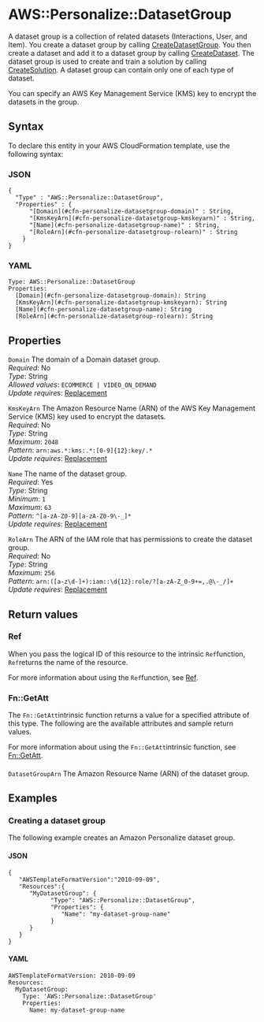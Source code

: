 # AWS::Personalize::DatasetGroup<a name="aws-resource-personalize-datasetgroup"></a>

A dataset group is a collection of related datasets \(Interactions, User, and Item\)\. You create a dataset group by calling [CreateDatasetGroup](https://docs.aws.amazon.com/personalize/latest/dg/API_CreateDatasetGroup.html)\. You then create a dataset and add it to a dataset group by calling [CreateDataset](https://docs.aws.amazon.com/personalize/latest/dg/API_CreateDataset.html)\. The dataset group is used to create and train a solution by calling [CreateSolution](https://docs.aws.amazon.com/personalize/latest/dg/API_CreateSolution.html)\. A dataset group can contain only one of each type of dataset\.

You can specify an AWS Key Management Service \(KMS\) key to encrypt the datasets in the group\.

## Syntax<a name="aws-resource-personalize-datasetgroup-syntax"></a>

To declare this entity in your AWS CloudFormation template, use the following syntax:

### JSON<a name="aws-resource-personalize-datasetgroup-syntax.json"></a>

```
{
  "Type" : "AWS::Personalize::DatasetGroup",
  "Properties" : {
      "[Domain](#cfn-personalize-datasetgroup-domain)" : String,
      "[KmsKeyArn](#cfn-personalize-datasetgroup-kmskeyarn)" : String,
      "[Name](#cfn-personalize-datasetgroup-name)" : String,
      "[RoleArn](#cfn-personalize-datasetgroup-rolearn)" : String
    }
}
```

### YAML<a name="aws-resource-personalize-datasetgroup-syntax.yaml"></a>

```
Type: AWS::Personalize::DatasetGroup
Properties: 
  [Domain](#cfn-personalize-datasetgroup-domain): String
  [KmsKeyArn](#cfn-personalize-datasetgroup-kmskeyarn): String
  [Name](#cfn-personalize-datasetgroup-name): String
  [RoleArn](#cfn-personalize-datasetgroup-rolearn): String
```

## Properties<a name="aws-resource-personalize-datasetgroup-properties"></a>

`Domain`  <a name="cfn-personalize-datasetgroup-domain"></a>
The domain of a Domain dataset group\.  
*Required*: No  
*Type*: String  
*Allowed values*: `ECOMMERCE | VIDEO_ON_DEMAND`  
*Update requires*: [Replacement](https://docs.aws.amazon.com/AWSCloudFormation/latest/UserGuide/using-cfn-updating-stacks-update-behaviors.html#update-replacement)

`KmsKeyArn`  <a name="cfn-personalize-datasetgroup-kmskeyarn"></a>
The Amazon Resource Name \(ARN\) of the AWS Key Management Service \(KMS\) key used to encrypt the datasets\.  
*Required*: No  
*Type*: String  
*Maximum*: `2048`  
*Pattern*: `arn:aws.*:kms:.*:[0-9]{12}:key/.*`  
*Update requires*: [Replacement](https://docs.aws.amazon.com/AWSCloudFormation/latest/UserGuide/using-cfn-updating-stacks-update-behaviors.html#update-replacement)

`Name`  <a name="cfn-personalize-datasetgroup-name"></a>
The name of the dataset group\.  
*Required*: Yes  
*Type*: String  
*Minimum*: `1`  
*Maximum*: `63`  
*Pattern*: `^[a-zA-Z0-9][a-zA-Z0-9\-_]*`  
*Update requires*: [Replacement](https://docs.aws.amazon.com/AWSCloudFormation/latest/UserGuide/using-cfn-updating-stacks-update-behaviors.html#update-replacement)

`RoleArn`  <a name="cfn-personalize-datasetgroup-rolearn"></a>
The ARN of the IAM role that has permissions to create the dataset group\.  
*Required*: No  
*Type*: String  
*Maximum*: `256`  
*Pattern*: `arn:([a-z\d-]+):iam::\d{12}:role/?[a-zA-Z_0-9+=,.@\-_/]+`  
*Update requires*: [Replacement](https://docs.aws.amazon.com/AWSCloudFormation/latest/UserGuide/using-cfn-updating-stacks-update-behaviors.html#update-replacement)

## Return values<a name="aws-resource-personalize-datasetgroup-return-values"></a>

### Ref<a name="aws-resource-personalize-datasetgroup-return-values-ref"></a>

When you pass the logical ID of this resource to the intrinsic `Ref`function, `Ref`returns the name of the resource\.

For more information about using the `Ref`function, see [Ref](https://docs.aws.amazon.com/AWSCloudFormation/latest/UserGuide/intrinsic-function-reference-ref.html)\.

### Fn::GetAtt<a name="aws-resource-personalize-datasetgroup-return-values-fn--getatt"></a>

The `Fn::GetAtt`intrinsic function returns a value for a specified attribute of this type\. The following are the available attributes and sample return values\.

For more information about using the `Fn::GetAtt`intrinsic function, see [Fn::GetAtt](https://docs.aws.amazon.com/AWSCloudFormation/latest/UserGuide/intrinsic-function-reference-getatt.html)\.

#### <a name="aws-resource-personalize-datasetgroup-return-values-fn--getatt-fn--getatt"></a>

`DatasetGroupArn`  <a name="DatasetGroupArn-fn::getatt"></a>
The Amazon Resource Name \(ARN\) of the dataset group\.

## Examples<a name="aws-resource-personalize-datasetgroup--examples"></a>



### Creating a dataset group<a name="aws-resource-personalize-datasetgroup--examples--Creating_a_dataset_group"></a>

The following example creates an Amazon Personalize dataset group\.

#### JSON<a name="aws-resource-personalize-datasetgroup--examples--Creating_a_dataset_group--json"></a>

```
{
   "AWSTemplateFormatVersion":"2010-09-09",
   "Resources":{
      "MyDatasetGroup": {
            "Type": "AWS::Personalize::DatasetGroup",
            "Properties": {
               "Name": "my-dataset-group-name"
            }
      }
   }
}
```

#### YAML<a name="aws-resource-personalize-datasetgroup--examples--Creating_a_dataset_group--yaml"></a>

```
AWSTemplateFormatVersion: 2010-09-09
Resources:
  MyDatasetGroup:
    Type: 'AWS::Personalize::DatasetGroup'
    Properties:
      Name: my-dataset-group-name
```
